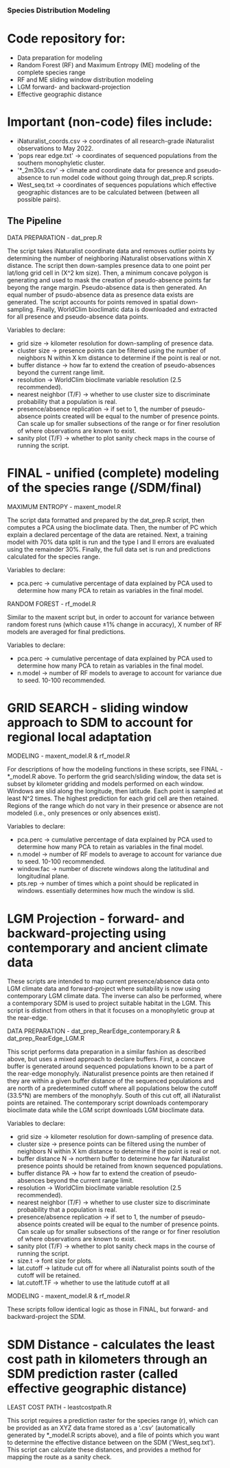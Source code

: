 
### Species Distribution Modeling

# Code repository for:
 - Data preparation for modeling
 - Random Forest (RF) and Maximum Entropy (ME) modeling of the complete species range
 - RF and ME sliding window distribution modeling
 - LGM forward- and backward-projection
 - Effective geographic distance

# Important (non-code) files include:
 - iNaturalist_coords.csv -> coordinates of all research-grade iNaturalist observations to May 2022.
 - 'pops rear edge.txt' -> coordinates of sequenced populations from the southern monophyletic cluster.
 - '*_2m30s.csv' -> climate and coordinate data for presence and pseudo-absence to run model code without going through dat_prep.R scripts. 
 - West_seq.txt -> coordinates of sequences populations which effective geographic distances are to be calculated between (between all possible pairs).


## The Pipeline

DATA PREPARATION - dat_prep.R 

The script takes iNaturalist coordinate data and removes outlier points by determining the number of neighboring iNaturalist observations within X distance. The script then down-samples presence data to one point per lat/long grid cell in (X^2 km size). Then, a minimum concave polygon is generating and used to mask the creation of pseudo-absence points far beyong the range margin. Pseudo-absence data is then generated. An equal number of psudo-absence data as presence data exists are generated. The script accounts for points removed in spatial down-sampling. Finally, WorldClim bioclimatic data is downloaded and extracted for all presence and pseudo-absence data points.

Variables to declare:
 - grid size -> kilometer resolution for down-sampling of presence data.
 - cluster size -> presence points can be filtered using the number of neighbors N within X km distance to determine if the point is real or not.
 - buffer distance -> how far to extend the creation of pseudo-absences beyond the current range limit.
 - resolution -> WorldClim bioclimate variable resolution (2.5 recommended).
 - nearest neighbor (T/F) -> whether to use cluster size to discriminate probability that a population is real.
 - presence/absence replication -> if set to 1, the number of pseudo-absence points created will be equal to the number of presence points. Can scale up for smaller subsections of the range or for finer resolution of where observations are known to exist.
 - sanity plot (T/F) -> whether to plot sanity check maps in the course of running the script.

# FINAL - unified (complete) modeling of the species range (/SDM/final)

MAXIMUM ENTROPY - maxent_model.R 

The script data formatted and prepared by the dat_prep.R script, then computes a PCA using the bioclimate data. Then, the number of PC which explain a declared percentage of the data are retained. Next, a training model with 70% data split is run and the type I and II errors are evaluated using the remainder 30%. Finally, the full data set is run and predictions calculated for the species range.

Variables to declare:
 - pca.perc -> cumulative percentage of data explained by PCA used to determine how many PCA to retain as variables in the final model.

RANDOM FOREST - rf_model.R

Similar to the maxent script but, in order to account for variance between random forest runs (which cause ±1% change in accuracy), X number of RF models are averaged for final predictions.

Variables to declare:
 - pca.perc -> cumulative percentage of data explained by PCA used to determine how many PCA to retain as variables in the final model.
 - n.model -> number of RF models to average to account for variance due to seed. 10-100 recommended.


# GRID SEARCH - sliding window approach to SDM to account for regional local adaptation

MODELING - maxent_model.R & rf_model.R 

For descriptions of how the modeling functions in these scripts, see FINAL - *_model.R above. To perform the grid search/sliding window, the data set is subset by kilometer gridding and models performed on each window. Windows are slid along the longitude, then latitude. Each point is sampled at least N^2 times. The highest prediction for each grid cell are then retained. Regions of the range which do not vary in their presence or absence are not modeled (i.e., only presences or only absences exist). 

Variables to declare:
 - pca.perc -> cumulative percentage of data explained by PCA used to determine how many PCA to retain as variables in the final model.
 - n.model -> number of RF models to average to account for variance due to seed. 10-100 recommended.
 - window.fac -> number of discrete windows along the latitudinal and longitudinal plane.
 - pts.rep -> number of times which a point should be replicated in windows. essentially determines how much the window is slid.


# LGM Projection - forward- and backward-projecting using contemporary and ancient climate data

These scripts are intended to map current presence/absence data onto LGM climate data and forward-project where suitability is now using contemporary LGM climate data. The inverse can also be performed, where a contemporary SDM is used to project suitable habitat in the LGM. This script is distinct from others in that it focuses on a monophyletic group at the rear-edge.

DATA PREPARATION - dat_prep_RearEdge_contemporary.R & dat_prep_RearEdge_LGM.R

This script performs data preparation in a similar fashion as described above, but uses a mixed approach to declare buffers. First, a concave buffer is generated around sequenced populations known to be a part of the rear-edge monophyly. iNaturalist presence points are then retained if they are within a given buffer distance of the sequenced populations and are north of a predetermined cutoff where all populations below the cutoff (33.5°N) are members of the monophyly. South of this cut off, all iNaturalist points are retained. The contemporary script downloads contemporary bioclimate data while the LGM script downloads LGM bioclimate data.

Variables to declare:
 - grid size -> kilometer resolution for down-sampling of presence data.
 - cluster size -> presence points can be filtered using the number of neighbors N within X km distance to determine if the point is real or not.
 - buffer distance N -> northern buffer to determine how far iNaturalist presence points should be retained from known sequenced populations.
 - buffer distance PA -> how far to extend the creation of pseudo-absences beyond the current range limit.
 - resolution -> WorldClim bioclimate variable resolution (2.5 recommended).
 - nearest neighbor (T/F) -> whether to use cluster size to discriminate probability that a population is real.
 - presence/absence replication -> if set to 1, the number of pseudo-absence points created will be equal to the number of presence points. Can scale up for smaller subsections of the range or for finer resolution of where observations are known to exist.
 - sanity plot (T/F) -> whether to plot sanity check maps in the course of running the script.
 - size.t -> font size for plots.
 - lat.cutoff -> latitude cut off for where all iNaturalist points south of the cutoff will be retained.
 - lat.cutoff.TF -> whether to use the latitude cutoff at all

MODELING - maxent_model.R & rf_model.R

These scripts follow identical logic as those in FINAL, but forward- and backward-project the SDM. 


# SDM Distance - calculates the least cost path in kilometers through an SDM prediction raster (called effective geographic distance)

LEAST COST PATH - leastcostpath.R 

This script requires a prediction raster for the species range (r), which can be provided as an XYZ data frame stored as a '.csv' (automatically generated by *_model.R scripts above), and a file of points which you want to determine the effective distance between on the SDM ('West_seq.txt'). This script can calculate these distances, and provides a method for mapping the route as a sanity check.
